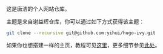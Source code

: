 这是唐洁的个人网站仓库。

主题是来自谢益辉仓库，你可以通过如下方式获得该主题：
```bash
git clone --recursive git@github.com:yihui/hugo-ivy.git
```

如果你也想搭建一样的主页，教程可见[这里](https://blog.csdn.net/JTang1995/article/details/125365545?spm=1001.2014.3001.5501)，更多细节参见[此处](https://github.com/rbind/yihui)。
